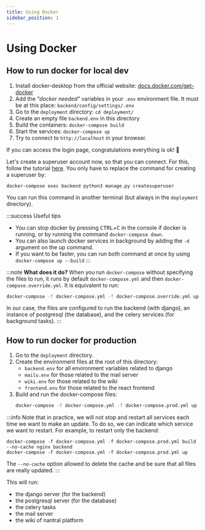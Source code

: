 ```yaml
---
title: Using Docker
sidebar_position: 1
---
```


# Using Docker

## How to run docker for local dev

1. Install docker-desktop from the official website: 
    [docs.docker.com/get-docker](https://docs.docker.com/get-docker/)
2. Add the *"docker needed"* variables in your `.env` environment file.
    It must be at this place: `backend/config/settings/.env`
2. Go to the `deployment` directory: `cd deployment/`
3. Create an empty file `backend.env` in this directory
3. Build the containers: `docker-compose build`
4. Start the services: `docker-compose up`
5. Try to connect to `http://localhost` in your browser. 

If you can access the login page, congratulations everything is ok! 🥳 

Let's create a superuser account now, so that you can connect. For this, follow the
tutorial [here](../get-started/setup-django.md#create-your-account). You only have to replace
the command for creating a superuser by:
``` 
docker-compose exec backend python3 manage.py createsuperuser
```
You can run this command in another terminal (but always in the `deployment` directory).

:::success Useful tips
* You can stop docker by pressing <kbd>CTRL</kbd>+<kbd>C</kbd> in the console if docker 
    is running, or by running the command `docker-compose down`.
* You can also launch docker services in background by adding the 
    `-d` argument on the up command. 
* If you want to be faster, you can run both command at once by 
    using `docker-compose up --build`
:::

:::note **What does it do?**
When you run `docker-compose` without specifying the files to run, it
runs by default `docker-compose.yml` and then `docker-compose.override.yml`.
It is equivalent to run:
```bash
docker-compose -f docker-compose.yml -f docker-compose.override.yml up --build
```
In our case, the files are configured to run the backend (with django),
an instance of postgresql (the database), and the celery services (for
background tasks).
:::

## How to run docker for production

1. Go to the `deployment` directory.
2. Create the environment files at the root of this directory:
    * `backend.env` for all environment variables related to django
    * `mailu.env` for those related to the mail server
    * `wiki.env` for those related to the wiki
    * `frontend.env` for those related to the react frontend
3. Build and run the docker-compose files:
    ```bash
    docker-compose -f docker-compose.yml -f docker-compose.prod.yml up --build -d
    ```

:::info 
Note that in practice, we will not stop and restart all services each
time we want to make an update. To do so, we can indicate which service 
we want to restart. For example, to restart only the backend:
```
docker-compose -f docker-compose.yml -f docker-compose.prod.yml build --no-cache nginx backend
docker-compose -f docker-compose.yml -f docker-compose.prod.yml up
```
The `--no-cache` option allowed to delete the cache and be sure that 
all files are really updated.
:::

This will run:
* the django server (for the backend)
* the postgresql server (for the database)
* the celery tasks
* the mail server
* the wiki of nantral platform